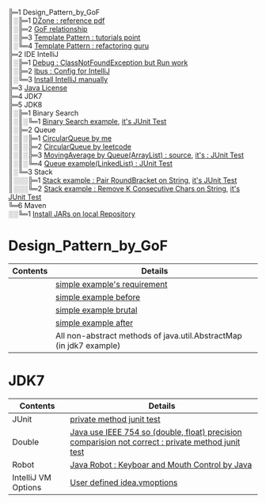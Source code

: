 ╠═1 Design_Pattern_by_GoF  
║░╠═1 [DZone : reference pdf](01_Design_Pattern_by_GoF/rc008-designpatterns_online.pdf)  
║░╠═2 [GoF relationship](01_Design_Pattern_by_GoF/1.1_Design_Patterns_Relationship.jpg)  
║░╠═3 [Template Pattern : tutorials point](https://www.tutorialspoint.com/design_pattern/template_pattern.htm)  
║░╚═4 [Template Pattern : refactoring guru](https://refactoring.guru/design-patterns/template-method)  
╠═2 IDE IntelliJ  
║░╠═1 [Debug : ClassNotFoundException but Run work](02_IDE/01_IntelliJ/01_Debug_ClassNotFoundException.md)  
║░╠═2 [Ibus : Config for IntelliJ](02_IDE/01_IntelliJ/02_IBus_Config_for_IntelliJ.md)  
║░╚═3 [Install IntelliJ manually](02_IDE/01_IntelliJ/03_manually_installation_of_IntelliJ.md)  
╠═3 [Java License](03_Java_License/01_Java_License.md)  
╠═4 JDK7  
╠═5 JDK8  
║░╠═1 Binary Search  
║░║░╚═1 [Binary Search example](05_JDK8/src/main/java/rwoo/research/sort/BinarySearch.java), [it's JUnit Test](05_JDK8/src/test/java/rwoo/research/sort/BinarySearchTest.java)  
║░╠═2 Queue  
║░║░╠═1 [CircularQueue by me](05_JDK8/src/main/java/rwoo/research/queue/me/MeCircularQueue.java)  
║░║░╠═2 [CircularQueue by leetcode](05_JDK8/src/main/java/rwoo/research/queue/leetcode/MyCircularQueue.java)  
║░║░╠═3 [MovingAverage by Queue(ArrayList) : source](05_JDK8/src/main/java/rwoo/research/queue/me/MovingAverage.java), [it's : JUnit Test](05_JDK8/src/test/java/rwoo/research/queue/me/MovingAverageTest.java)  
║░║░╚═4 [Queue example(LinkedList) : JUnit Test](05_JDK8/src/test/java/rwoo/research/queue/me/QueueTest.java)  
║░╚═3 Stack  
║░░░╠═1 [Stack example : Pair RoundBracket on String](05_JDK8/src/main/java/rwoo/research/stack/PairRoundBracket.java), [it's JUnit Test](05_JDK8/src/test/java/rwoo/research/stack/PairRoundBracketTest.java)  
║░░░╚═2 [Stack example : Remove K Consecutive Chars on String](05_JDK8/src/main/java/rwoo/research/stack/RemoveKConsecutiveChars.java), [it's JUnit Test](05_JDK8/src/test/java/rwoo/research/stack/RemoveKConsecutiveCharsTest.java)  
╚═6 Maven  
░░╚═1 [Install JARs on local Repository](06_Maven/01_install-file.md)  

# Design_Pattern_by_GoF
| Contents         | Details                                                                                                                            |
|------------------|------------------------------------------------------------------------------------------------------------------------------------|
|                  | [simple example's requirement](02_JDK7/src/main/java/rwoo/research/design/pattern/behavioral/template/Expand-Requirement.txt)      |
|                  | [simple example before](02_JDK7/src/main/java/rwoo/research/design/pattern/behavioral/template/before/HamSandwich.java)            |
|                  | [simple example brutal](02_JDK7/src/main/java/rwoo/research/design/pattern/behavioral/template/brutal/HamSandwich.java)            |
|                  | [simple example after](02_JDK7/src/main/java/rwoo/research/design/pattern/behavioral/template/after/ConcretClass/HamSandwich.java) |
|                  | All non-abstract methods of java.util.AbstractMap (in jdk7 example)                                                                |

# JDK7
| Contents            | Details                                                                                                                                                              |
|---------------------|----------------------------------------------------------------------------------------------------------------------------------------------------------------------|
| JUnit               | [private method junit test](02_JDK7/src/test/java/rwoo/research/MockPrivateMethodTest.java)                                                                          |
| Double              | [Java use IEEE 754 so (double, float) precision comparision not correct : private method junit test](02_JDK7/src/test/java/rwoo/research/DoubleComparisionTest.java) |
| Robot               | [Java Robot : Keyboar and Mouth Control by Java](02_JDK7/src/test/java/rwoo/research/RobotTest.java)                                                                 |
| IntelliJ VM Options | [User defined idea.vmoptions](02_JDK7/src/test/resources/idea.vmoptions)                                                                                             |
